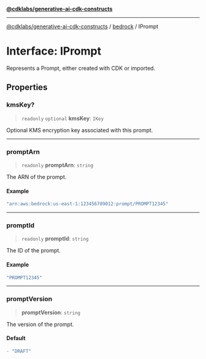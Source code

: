 [**@cdklabs/generative-ai-cdk-constructs**](../../../../README.md)

***

[@cdklabs/generative-ai-cdk-constructs](../../../../README.md) / [bedrock](../README.md) / IPrompt

# Interface: IPrompt

Represents a Prompt, either created with CDK or imported.

## Properties

### kmsKey?

> `readonly` `optional` **kmsKey**: `IKey`

Optional KMS encryption key associated with this prompt.

***

### promptArn

> `readonly` **promptArn**: `string`

The ARN of the prompt.

#### Example

```ts
"arn:aws:bedrock:us-east-1:123456789012:prompt/PROMPT12345"
```

***

### promptId

> `readonly` **promptId**: `string`

The ID of the prompt.

#### Example

```ts
"PROMPT12345"
```

***

### promptVersion

> **promptVersion**: `string`

The version of the prompt.

#### Default

```ts
- "DRAFT"
```
